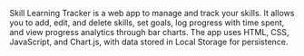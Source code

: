 Skill Learning Tracker is a web app to manage and track your skills. It allows you to add, edit, and delete skills, set goals, log progress with time spent, and view progress analytics through bar charts. The app uses HTML, CSS, JavaScript, and Chart.js, with data stored in Local Storage for persistence.